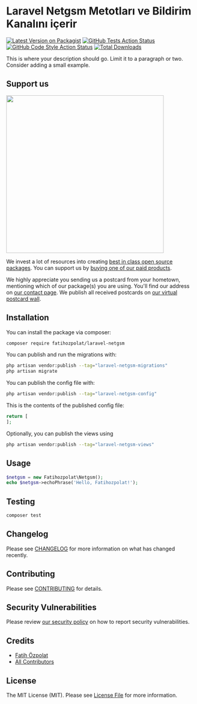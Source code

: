 # Laravel Netgsm Metotları ve Bildirim Kanalını içerir

[![Latest Version on Packagist](https://img.shields.io/packagist/v/fatihozpolat/laravel-netgsm.svg?style=flat-square)](https://packagist.org/packages/fatihozpolat/laravel-netgsm)
[![GitHub Tests Action Status](https://img.shields.io/github/actions/workflow/status/fatihozpolat/laravel-netgsm/run-tests.yml?branch=main&label=tests&style=flat-square)](https://github.com/fatihozpolat/laravel-netgsm/actions?query=workflow%3Arun-tests+branch%3Amain)
[![GitHub Code Style Action Status](https://img.shields.io/github/actions/workflow/status/fatihozpolat/laravel-netgsm/fix-php-code-style-issues.yml?branch=main&label=code%20style&style=flat-square)](https://github.com/fatihozpolat/laravel-netgsm/actions?query=workflow%3A"Fix+PHP+code+style+issues"+branch%3Amain)
[![Total Downloads](https://img.shields.io/packagist/dt/fatihozpolat/laravel-netgsm.svg?style=flat-square)](https://packagist.org/packages/fatihozpolat/laravel-netgsm)

This is where your description should go. Limit it to a paragraph or two. Consider adding a small example.

## Support us

[<img src="https://github-ads.s3.eu-central-1.amazonaws.com/laravel-netgsm.jpg?t=1" width="419px" />](https://spatie.be/github-ad-click/laravel-netgsm)

We invest a lot of resources into creating [best in class open source packages](https://spatie.be/open-source). You can support us by [buying one of our paid products](https://spatie.be/open-source/support-us).

We highly appreciate you sending us a postcard from your hometown, mentioning which of our package(s) you are using. You'll find our address on [our contact page](https://spatie.be/about-us). We publish all received postcards on [our virtual postcard wall](https://spatie.be/open-source/postcards).

## Installation

You can install the package via composer:

```bash
composer require fatihozpolat/laravel-netgsm
```

You can publish and run the migrations with:

```bash
php artisan vendor:publish --tag="laravel-netgsm-migrations"
php artisan migrate
```

You can publish the config file with:

```bash
php artisan vendor:publish --tag="laravel-netgsm-config"
```

This is the contents of the published config file:

```php
return [
];
```

Optionally, you can publish the views using

```bash
php artisan vendor:publish --tag="laravel-netgsm-views"
```

## Usage

```php
$netgsm = new Fatihozpolat\Netgsm();
echo $netgsm->echoPhrase('Hello, Fatihozpolat!');
```

## Testing

```bash
composer test
```

## Changelog

Please see [CHANGELOG](CHANGELOG.md) for more information on what has changed recently.

## Contributing

Please see [CONTRIBUTING](CONTRIBUTING.md) for details.

## Security Vulnerabilities

Please review [our security policy](../../security/policy) on how to report security vulnerabilities.

## Credits

- [Fatih Özpolat](https://github.com/fatihozpolat)
- [All Contributors](../../contributors)

## License

The MIT License (MIT). Please see [License File](LICENSE.md) for more information.

